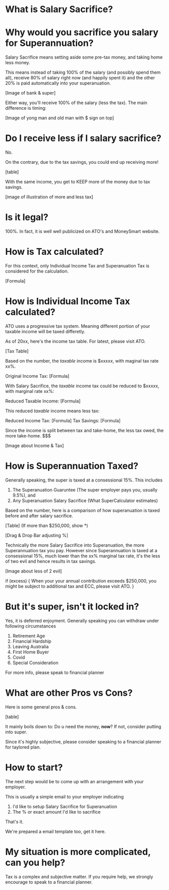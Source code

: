 # What is Salary Sacrifice?



# Why would you sacrifice you salary for Superannuation?

Salary Sacrifice means setting aside some pre-tax money, and taking home less money.

This means instead of taking 100% of the salary (and possibly spend them all), receive 80% of salary right now (and happily spent it) and the other 20% is paid automatically into your superanuation. 

[Image of bank & super]

Either way, you'll receive 100% of the salary (less the tax). The main difference is timing:

[Image of yong man and old man with $ sign on top]

# Do I receive less if I salary sacrifice?

No. 

On the contrary, due to the tax savings, you could end up receiving more!

[table]

With the same income, you get to KEEP more of the money due to tax savings.

[image of illustration of more and less tax]

# Is it legal?

100%. In fact, it is well well publicized on ATO's and MoneySmart website. 

# How is Tax calculated?

For this context, only Individual Income Tax and Superanuation Tax is considered for the calculation. 

[Formula]

# How is Individual Income Tax calculated?

ATO uses a progressive tax system. Meaning different portion of your taxable income will be taxed differetly. 

As of 20xx, here's the income tax table. For latest, please visit ATO.

[Tax Table]

Based on the number, the _taxable_ income is $xxxxx, with maginal tax rate xx%.

Original Income Tax: [Formula]

With Salary Sacrifice, the _taxable_ income tax could be reduced to $xxxxx, with marginal rate xx%:

Reduced Taxable Income: [Formula]

This reduced _taxable_ income means less tax:

Reduced Income Tax:	[Formula] 
Tax Savings: 		[Formula]

Since the income is split between tax and take-home, the less tax owed, the more take-home. $$$

[Image about Income & Tax]

# How is Superannuation Taxed?

Generally speaking, the super is taxed at a consessional 15%. This includes 
1. The Superanuation Guaruntee (The super employer pays you, usually 9.5%), and
2. Any Superanuation Salary Sacrifice (What SuperCalculator estimates)

Based on the number, here is a comparison of how superanuation is taxed before and after salary sacrifice. 

[Table] 
(If more than $250,000, show *)

[Drag & Drop Bar adjusting %]

Technically the more Salary Sacrifice into Superanuation, the more Superannuation tax you pay. However since Superannuation is taxed at a consessional 15%, much lower than the xx% marginal tax rate, it's the less of two evil and hence results in tax savings.

[Image about less of 2 evil]

if (excess) {
	When your  your annual contribution exceeds $250,000, you might be subject to additional tax and ECC, please visit ATO.
}

# But it's super, isn't it locked in?

Yes, it is deferred enjoyment. Generally speaking you can withdraw under following circumstances

1. Retirement Age
1. Financial Hardship
1. Leaving Australia
1. First Home Buyer
1. Covid
1. Special Consideration

For more info, please speak to financial planner

# What are other Pros vs Cons?

Here is some general pros & cons.

[table]

It mainly boils down to: Do u need the money, **now**? If not, consider putting into super.

Since it's highly subjective, please consider speaking to a financial planner for taylored plan.

# How to start?

The next step would be to come up with an arrangement with your employer.

This is usually a simple email to your employer indicating
1. I'd like to setup Salary Sacrifice for Superanuation 
2. The % or exact amount I'd like to sacrifice

That's it.

We're prepared a email template too, get it here.

# My situation is more complicated, can you help?

Tax is a complex and subjective matter. If you require help, we strongly encourage to speak to a financial planner.

